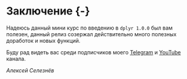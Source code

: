 # Заключение {-}

Надеюсь данный мини курс по введению в `dplyr 1.0.0` был вам полезен, данный релиз созержал действительно много полезных доработок и новых функций.

Буду рад видеть вас среди подписчиков моего [Telegram](https://t.me/R4marketing) и [YouTube](https://www.youtube.com/R4marketing/?sub_confirmation=1) канала.

*Алексей Селезнёв*
